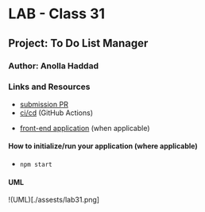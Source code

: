 # LAB - Class 31

## Project: To Do List Manager

### Author: Anolla Haddad

### Links and Resources

- [submission PR](http://xyz.com)
- [ci/cd](http://xyz.com) (GitHub Actions)
<!-- - [back-end server url](http://xyz.com) (when applicable) -->
- [front-end application](http://xyz.com) (when applicable)

<!-- ### Setup

#### `.env` requirements (where applicable) -->

<!-- i.e.

- `PORT` - Port Number
- `MONGODB_URI` - URL to the running mongo instance/db -->

#### How to initialize/run your application (where applicable)

- `npm start`

<!-- #### How to use your library (where applicable) -->

<!-- #### Tests

- How do you run tests?
- Any tests of note?
- Describe any tests that you did not complete, skipped, etc -->

#### UML

!(UML)[./assests/lab31.png]